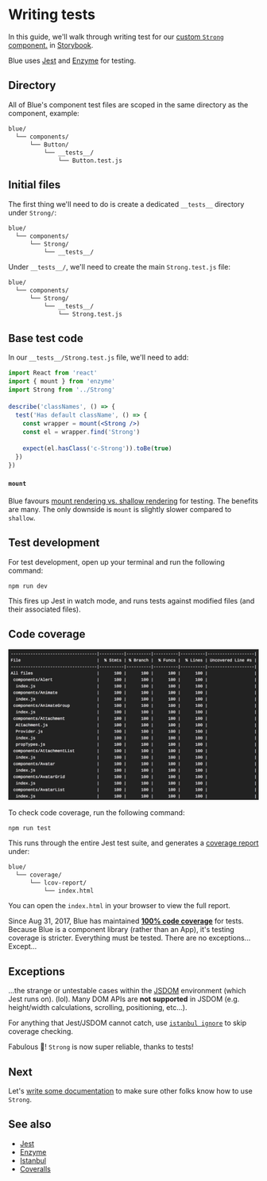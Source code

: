 # Writing tests

In this guide, we'll walk through writing test for our [custom `Strong` component.](creating.md) in [Storybook](https://storybook.js.org/).

Blue uses [Jest](https://jestjs.io/) and [Enzyme](https://github.com/airbnb/enzyme) for testing.

## Directory

All of Blue's component test files are scoped in the same directory as the component, example:

```
blue/
  └── components/
      └── Button/
          └── __tests__/
              └── Button.test.js
```

## Initial files

The first thing we'll need to do is create a dedicated `__tests__` directory under `Strong/`:

```
blue/
  └── components/
      └── Strong/
          └── __tests__/
```

Under `__tests__/`, we'll need to create the main `Strong.test.js` file:

```
blue/
  └── components/
      └── Strong/
          └── __tests__/
              └── Strong.test.js
```

## Base test code

In our `__tests__/Strong.test.js` file, we'll need to add:

```jsx
import React from 'react'
import { mount } from 'enzyme'
import Strong from '../Strong'

describe('classNames', () => {
  test('Has default className', () => {
    const wrapper = mount(<Strong />)
    const el = wrapper.find('Strong')

    expect(el.hasClass('c-Strong')).toBe(true)
  })
})
```

#### `mount`

Blue favours [mount rendering vs. shallow rendering](https://blog.kentcdodds.com/why-i-never-use-shallow-rendering-c08851a68bb7) for testing. The benefits are many. The only downside is `mount` is slightly slower compared to `shallow`.

## Test development

For test development, open up your terminal and run the following command:

```
npm run dev
```

This fires up Jest in watch mode, and runs tests against modified files (and their associated files).

## Code coverage

![Coverage report, generated by Jest](../images/test-coverage.jpg)

To check code coverage, run the following command:

```
npm run test
```

This runs through the entire Jest test suite, and generates a [coverage report](https://istanbul.js.org/) under:

```
blue/
  └── coverage/
      └── lcov-report/
          └── index.html
```

You can open the `index.html` in your browser to view the full report.

Since Aug 31, 2017, Blue has maintained [**100% code coverage**](https://coveralls.io/github/helpscout/blue?branch=master) for tests. Because Blue is a component library (rather than an App), it's testing coverage is stricter. Everything must be tested. There are no exceptions... Except...

## Exceptions

...the strange or untestable cases within the [JSDOM](https://github.com/jsdom/jsdom) environment (which Jest runs on). (lol). Many DOM APIs are **not supported** in JSDOM (e.g. height/width calculations, scrolling, positioning, etc...).

For anything that Jest/JSDOM cannot catch, use [`istanbul ignore`](https://github.com/gotwarlost/istanbul/blob/master/ignoring-code-for-coverage.md) to skip coverage checking.

Fabulous 🤩! `Strong` is now super reliable, thanks to tests!

## Next

Let's [write some documentation](documentation.md) to make sure other folks know how to use `Strong`.

## See also

* [Jest](https://jestjs.io/)
* [Enzyme](https://github.com/airbnb/enzyme)
* [Istanbul](https://istanbul.js.org/)
* [Coveralls](https://coveralls.io/)
